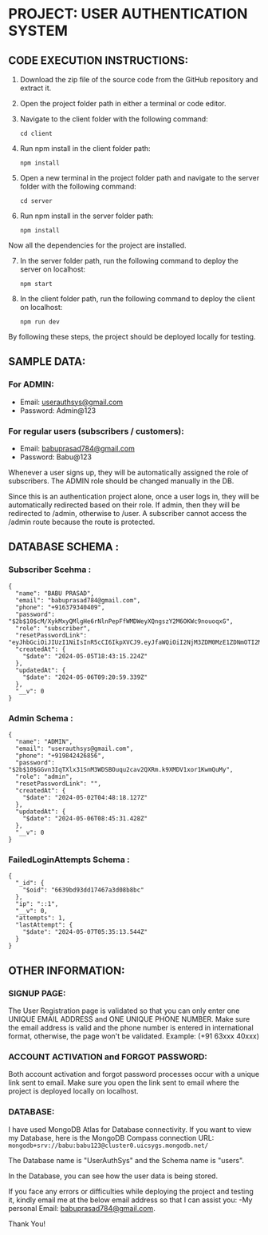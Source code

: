 # PROJECT: USER AUTHENTICATION SYSTEM

## CODE EXECUTION INSTRUCTIONS:

1. Download the zip file of the source code from the GitHub repository and extract it.

2. Open the project folder path in either a terminal or code editor.

3. Navigate to the client folder with the following command:
    ```
    cd client
    ```

4. Run npm install in the client folder path:
    ```
    npm install
    ```

5. Open a new terminal in the project folder path and navigate to the server folder with the following command:
    ```
    cd server
    ```

6. Run npm install in the server folder path:
    ```
    npm install
    ```

Now all the dependencies for the project are installed.

7. In the server folder path, run the following command to deploy the server on localhost:
    ```
    npm start
    ```

8. In the client folder path, run the following command to deploy the client on localhost:
    ```
    npm run dev
    ```

By following these steps, the project should be deployed locally for testing.

## SAMPLE DATA:

### For ADMIN:
- Email: userauthsys@gmail.com
- Password: Admin@123

### For regular users (subscribers / customers):
- Email: babuprasad784@gmail.com
- Password: Babu@123

Whenever a user signs up, they will be automatically assigned the role of subscribers. The ADMIN role should be changed manually in the DB.

Since this is an authentication project alone, once a user logs in, they will be automatically redirected based on their role. If admin, then they will be redirected to /admin, otherwise to /user. A subscriber cannot access the /admin route because the route is protected.

## DATABASE SCHEMA :

### Subscriber Scehma :
```
{
  "name": "BABU PRASAD",
  "email": "babuprasad784@gmail.com",
  "phone": "+916379340409",
  "password": "$2b$10$cM/XykMxyQMlgHe6rNlnPepFfWMDWeyXQngszY2M6OKWc9nouoqxG",
  "role": "subscriber",
  "resetPasswordLink": "eyJhbGciOiJIUzI1NiIsInR5cCI6IkpXVCJ9.eyJfaWQiOiI2NjM3ZDM0MzE1ZDNmOTI2MjRkMzA1OTAiLCJpYXQiOjE3MTQ5ODcyNTksImV4cCI6MTcxNDk4Nzg1OX0.lNUptxp129yinLrnQXQLQuYoYDFlxcds6dSbMS5BNyU",
  "createdAt": {
    "$date": "2024-05-05T18:43:15.224Z"
  },
  "updatedAt": {
    "$date": "2024-05-06T09:20:59.339Z"
  },
  "__v": 0
}
```
### Admin Schema :
```
{
  "name": "ADMIN",
  "email": "userauthsys@gmail.com",
  "phone": "+919842426856",
  "password": "$2b$10$GGvn3IqTXlx31SnM3WDSBOuqu2cav2QXRm.k9XMDV1xor1KwmQuMy",
  "role": "admin",
  "resetPasswordLink": "",
  "createdAt": {
    "$date": "2024-05-02T04:48:18.127Z"
  },
  "updatedAt": {
    "$date": "2024-05-06T08:45:31.428Z"
  },
  "__v": 0
}
```
### FailedLoginAttempts Schema :
```
{
  "_id": {
    "$oid": "6639bd93dd17467a3d08b8bc"
  },
  "ip": "::1",
  "__v": 0,
  "attempts": 1,
  "lastAttempt": {
    "$date": "2024-05-07T05:35:13.544Z"
  }
}

```

## OTHER INFORMATION:

### SIGNUP PAGE:
The User Registration page is validated so that you can only enter one UNIQUE EMAIL ADDRESS and ONE UNIQUE PHONE NUMBER. 
Make sure the email address is valid and the phone number is entered in international format, otherwise, the page won't be validated. Example: (+91 63xxx 40xxx)

### ACCOUNT ACTIVATION and FORGOT PASSWORD:
Both account activation and forgot password processes occur with a unique link sent to email. Make sure you open the link sent to email where the project is deployed locally on localhost.

### DATABASE:
I have used MongoDB Atlas for Database connectivity. If you want to view my Database, here is the MongoDB Compass connection URL:
                          ```mongodb+srv://babu:babu123@cluster0.uicsygs.mongodb.net/```

The Database name is "UserAuthSys" and the Schema name is "users".

In the Database, you can see how the user data is being stored.

If you face any errors or difficulties while deploying the project and testing it, kindly email me at the below email address so that I can assist you:
-My personal Email: babuprasad784@gmail.com.

Thank You!
